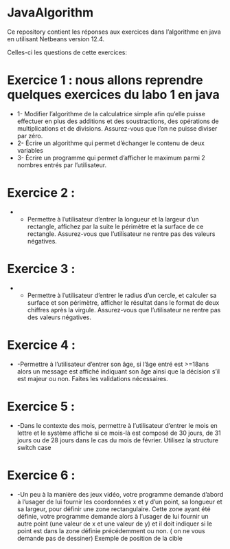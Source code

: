 # JavaAlgorithm
Ce repository contient les réponses aux exercices dans l’algorithme en java en utilisant Netbeans version 12.4.

Celles-ci  les questions de cette exercices: 

# Exercice 1 : nous allons reprendre quelques exercices du labo 1 en java
* 1-	Modifier l’algorithme de la calculatrice simple afin qu’elle puisse effectuer en plus des additions et des soustractions,  des opérations de multiplications et de divisions. Assurez-vous que l’on ne puisse diviser par zéro.
* 2-	Écrire un algorithme qui permet d’échanger le contenu de deux variables
* 3-	Écrire un programme qui permet d’afficher le maximum parmi 2 nombres entrés par l’utilisateur.

# Exercice 2 : 
* - Permettre à l’utilisateur d’entrer la longueur et la largeur d’un rectangle, affichez par la suite le périmètre et la surface de ce rectangle. Assurez-vous que l’utilisateur ne rentre pas des valeurs négatives.
#  Exercice 3 :
* - Permettre à l’utilisateur d’entrer le radius d’un cercle, et calculer sa surface et son périmètre, afficher le résultat dans le format de deux chiffres après la virgule. Assurez-vous que l’utilisateur ne rentre pas des valeurs négatives.
# Exercice 4 :
* -Permettre à l’utilisateur d’entrer son âge, si l’âge entré est >=18ans alors un message est affiché indiquant son âge ainsi que la décision s’il est majeur ou non. Faites les validations nécessaires.
#  Exercice 5 :
* -Dans le contexte des mois, permettre à l’utilisateur d’entrer le mois en lettre et le système affiche si ce mois-là est composé de 30 jours, de 31 jours ou de 28 jours dans le cas du mois de février.
Utilisez la structure switch case
#  Exercice 6 :
* -Un peu à la manière des jeux vidéo, votre programme demande d’abord à l’usager de lui fournir les coordonnées x et y d’un point, sa longueur et sa largeur, pour définir une zone rectangulaire.
Cette zone ayant été définie, votre programme demande alors à l’usager de lui fournir un autre point (une valeur de x et une valeur de y) et il doit indiquer si le point est dans la zone définie précédemment ou non. ( on ne vous demande pas de dessiner)
Exemple de position de la cible



